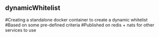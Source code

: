 ## dynamicWhitelist
#Creating a standalone docker container to create a dynamic whitelist
#Based on some pre-defined criteria 
#Published on redis + nats for other services to use 
